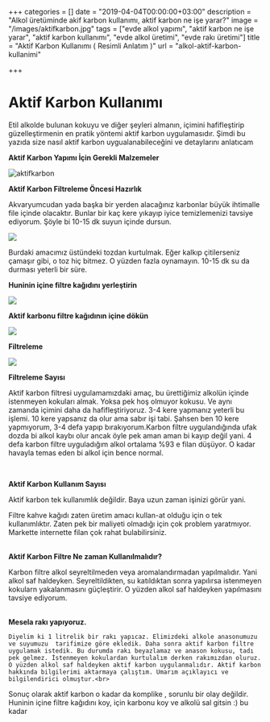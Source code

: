 +++
categories = []
date = "2019-04-04T00:00:00+03:00"
description = "Alkol üretüminde akif karbon kullanımı, aktif karbon ne işe yarar?"
image = "/images/aktifkarbon.jpg"
tags = ["evde alkol yapımı", "aktif karbon ne işe yarar", "aktif karbon kullanımı", "evde alkol üretimi", "evde rakı üretimi"]
title = "Aktif Karbon Kullanımı ( Resimli Anlatım )"
url = "alkol-aktif-karbon-kullanimi"

+++
# Aktif Karbon Kullanımı

Etil alkolde bulunan kokuyu ve diğer şeyleri almanın, içimini hafifleştirip güzelleştirmenin en pratik yöntemi aktif karbon uygulamasıdır. Şimdi bu yazıda size nasıl aktif karbon uygualanabileceğini ve detaylarını anlatıcam

**Aktif Karbon  Yapımı İçin Gerekli Malzemeler**

![](/images/aktifkarbon1.jpg "aktifkarbon")

**Aktif Karbon Filtreleme Öncesi Hazırlık**

Akvaryumcudan yada başka bir yerden alacağınız karbonlar büyük  ihtimalle file içinde olacaktır. Bunlar bir kaç kere yıkayıp iyice temizlemenizi  tavsiye ediyorum. Şöyle bi 10-15 dk suyun içinde dursun.

![](/images/aktifkarbon2.jpg)

Burdaki amacımız üstündeki tozdan kurtulmak. Eğer kalkıp çitilerseniz çamaşır gibi, o toz hiç bitmez. O yüzden fazla oynamayın. 10-15 dk su da durması yeterli bir süre.

**Huninin içine filtre kağıdını yerleştirin**

![](/images/aktifkarobnn.jpg)

**Aktif karbonu filtre kağıdının içine dökün**

![](/images/aktifkarbon4.jpg)

**Filtreleme**

![](/images/aktifkarbon5.jpg)

**Filtreleme Sayısı**

Aktif karbon filtresi uygulamamızdaki amaç, bu ürettiğimiz alkolün içinde istenmeyen kokuları almak. Yoksa pek hoş olmuyor kokusu. Ve aynı zamanda içimini daha da hafifleştiriyoruz. 3-4 kere yapmanız yeterli bu işlemi. 10 kere yapsanız da olur ama sabır işi tabi. Şahsen ben 10 kere yapmıyorum, 3-4 defa yapıp bırakıyorum.Karbon filtre uygulandığında ufak dozda bi alkol kaybı olur ancak öyle pek aman aman bi kayıp değil yani. 4 defa karbon filtre uyguladığım alkol ortalama %93  e filan düşüyor. O kadar havayla temas eden bi alkol için bence normal.

<br>

**Aktif Karbon Kullanım Sayısı**

Aktif karbon tek kullanımlık değildir. Baya uzun zaman işinizi görür yani.

Filtre kahve kağıdı zaten üretim amacı kullan-at olduğu için o tek kullanımlıktır. Zaten pek bir maliyeti olmadığı için çok problem yaratmıyor. Markette internette filan çok rahat bulabilirsiniz.<br><br>

**Aktif Karbon Filtre Ne zaman Kullanılmalıdır?**

Karbon filtre alkol seyreltilmeden veya aromalandırmadan yapılmalıdır. Yani alkol saf haldeyken. Seyreltildikten, su katıldıktan sonra yapılırsa istenmeyen kokularn yakalanmasını güçleştirir. O yüzden alkol saf haldeyken yapılmasını tavsiye ediyorum.<br><br>

**Mesela rakı yapıyoruz.**

    Diyelim ki 1 litrelik bir rakı yapıcaz. Elimizdeki alkole anasonumuzu ve suyumuzu  tarifimize göre ekledik. Daha sonra aktif karbon filtre uygulamak istedik. Bu durumda rakı beyazlamaz ve anason kokusu, tadı pek gelmez. İstenmeyen kokulardan kurtulalım derken rakımızdan oluruz. O yüzden alkol saf haldeyken aktif karbon uygulanmalıdır. Aktif karbon hakkında bilgilerimi aktarmaya çalıştım. Umarım açıklayıcı ve bilgilendirici olmuştur.<br>

Sonuç olarak aktif karbon o kadar da komplike , sorunlu bir olay değildir. Huninin içine filtre kağıdını koy, için karbonu koy ve alkolü sal gitsin  :) bu kadar